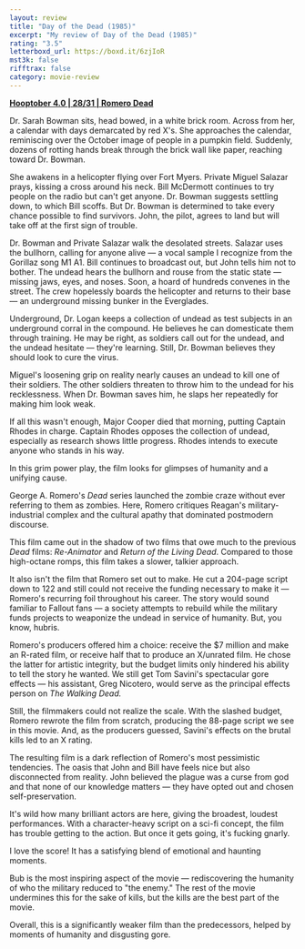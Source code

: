 ```yaml
---
layout: review
title: "Day of the Dead (1985)"
excerpt: "My review of Day of the Dead (1985)"
rating: "3.5"
letterboxd_url: https://boxd.it/6zjIoR
mst3k: false
rifftrax: false
category: movie-review
---
```


<b><a href="https://boxd.it/pRNg0/detail" rel="nofollow">Hooptober 4.0 | 28/31 | Romero Dead</a></b>

Dr. Sarah Bowman sits, head bowed, in a white brick room. Across from her, a calendar with days demarcated by red X's. She approaches the calendar, reminiscing over the October image of people in a pumpkin field. Suddenly, dozens of rotting hands break through the brick wall like paper, reaching toward Dr. Bowman.

She awakens in a helicopter flying over Fort Myers. Private Miguel Salazar prays, kissing a cross around his neck. Bill McDermott continues to try people on the radio but can't get anyone. Dr. Bowman suggests settling down, to which Bill scoffs. But Dr. Bowman is determined to take every chance possible to find survivors. John, the pilot, agrees to land but will take off at the first sign of trouble.

Dr. Bowman and Private Salazar walk the desolated streets. Salazar uses the bullhorn, calling for anyone alive — a vocal sample I recognize from the Gorillaz song M1 A1. Bill continues to broadcast out, but John tells him not to bother. The undead hears the bullhorn and rouse from the static state — missing jaws, eyes, and noses. Soon, a hoard of hundreds convenes in the street. The crew hopelessly boards the helicopter and returns to their base — an underground missing bunker in the Everglades.

Underground, Dr. Logan keeps a collection of undead as test subjects in an underground corral in the compound. He believes he can domesticate them through training. He may be right, as soldiers call out for the undead, and the undead hesitate — they're learning. Still, Dr. Bowman believes they should look to cure the virus.

Miguel's loosening grip on reality nearly causes an undead to kill one of their soldiers. The other soldiers threaten to throw him to the undead for his recklessness. When Dr. Bowman saves him, he slaps her repeatedly for making him look weak.

If all this wasn't enough, Major Cooper died that morning, putting Captain Rhodes in charge. Captain Rhodes opposes the collection of undead, especially as research shows little progress. Rhodes intends to execute anyone who stands in his way.

In this grim power play, the film looks for glimpses of humanity and a unifying cause.

George A. Romero's <i>Dead</i> series launched the zombie craze without ever referring to them as zombies. Here, Romero critiques Reagan's military-industrial complex and the cultural apathy that dominated postmodern discourse.

This film came out in the shadow of two films that owe much to the previous <i>Dead</i> films: <i>Re-Animator</i> and <i>Return of the Living Dead</i>. Compared to those high-octane romps, this film takes a slower, talkier approach.

It also isn't the film that Romero set out to make. He cut a 204-page script down to 122 and still could not receive the funding necessary to make it — Romero's recurring foil throughout his career. The story would sound familiar to Fallout fans — a society attempts to rebuild while the military funds projects to weaponize the undead in service of humanity. But, you know, hubris.

Romero's producers offered him a choice: receive the $7 million and make an R-rated film, or receive half that to produce an X/unrated film. He chose the latter for artistic integrity, but the budget limits only hindered his ability to tell the story he wanted. We still get Tom Savini's spectacular gore effects — his assistant, Greg Nicotero, would serve as the principal effects person on <i>The Walking Dead.</i>

Still, the filmmakers could not realize the scale. With the slashed budget, Romero rewrote the film from scratch, producing the 88-page script we see in this movie. And, as the producers guessed, Savini's effects on the brutal kills led to an X rating.

The resulting film is a dark reflection of Romero's most pessimistic tendencies. The oasis that John and Bill have feels nice but also disconnected from reality. John believed the plague was a curse from god and that none of our knowledge matters — they have opted out and chosen self-preservation.

It's wild how many brilliant actors are here, giving the broadest, loudest performances. With a character-heavy script on a sci-fi concept, the film has trouble getting to the action. But once it gets going, it's fucking gnarly.

I love the score! It has a satisfying blend of emotional and haunting moments.

Bub is the most inspiring aspect of the movie — rediscovering the humanity of who the military reduced to "the enemy." The rest of the movie undermines this for the sake of kills, but the kills are the best part of the movie.

Overall, this is a significantly weaker film than the predecessors, helped by moments of humanity and disgusting gore.
